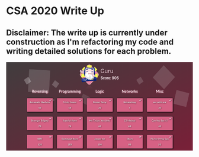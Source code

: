 # CSA 2020 Write Up

## Disclaimer: The write up is currently under construction as I'm refactoring my code and writing detailed solutions for each problem.

<img src="https://raw.githubusercontent.com/GabiCtrlZ/CSA2020/master/pictures/guru.png" alt="Guru"
	width="560" height="240" />
